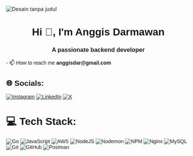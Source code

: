 ![Desain tanpa judul](https://github.com/user-attachments/assets/d6ee19a0-6c1b-4fcd-b6e8-70c1bd3722c5)


<!-- Nunito font applied via HTML -->
<link href="https://fonts.googleapis.com/css2?family=Nunito:wght@400;600&display=swap" rel="stylesheet">

<div align="center" style="font-family: 'Nunito', sans-serif;">
  <h1>Hi 👋, I'm Anggis Darmawan</h1>
  <h3>A passionate backend developer</h3>
</div>

<div style="font-family: 'Nunito', sans-serif;">
  <p>- 📫 How to reach me <strong>anggisdar@gmail.com</strong></p>
  
  
## 🌐 Socials:
[![Instagram](https://img.shields.io/badge/Instagram-%23E4405F.svg?logo=Instagram&logoColor=white)](https://instagram.com/anggis_da) [![LinkedIn](https://img.shields.io/badge/LinkedIn-%230077B5.svg?logo=linkedin&logoColor=white)](https://linkedin.com/in/anggis-darmawan-ba36b9253) [![X](https://img.shields.io/badge/X-black.svg?logo=X&logoColor=white)](https://x.com/anggisdarmawan3) 

# 💻 Tech Stack:
![Go](https://img.shields.io/badge/go-%2300ADD8.svg?style=plastic&logo=go&logoColor=white) ![JavaScript](https://img.shields.io/badge/javascript-%23323330.svg?style=plastic&logo=javascript&logoColor=%23F7DF1E) ![AWS](https://img.shields.io/badge/AWS-%23FF9900.svg?style=plastic&logo=amazon-aws&logoColor=white) ![NodeJS](https://img.shields.io/badge/node.js-6DA55F?style=plastic&logo=node.js&logoColor=white) ![Nodemon](https://img.shields.io/badge/NODEMON-%23323330.svg?style=plastic&logo=nodemon&logoColor=%BBDEAD) ![NPM](https://img.shields.io/badge/NPM-%23CB3837.svg?style=plastic&logo=npm&logoColor=white) ![Nginx](https://img.shields.io/badge/nginx-%23009639.svg?style=plastic&logo=nginx&logoColor=white) ![MySQL](https://img.shields.io/badge/mysql-4479A1.svg?style=plastic&logo=mysql&logoColor=white) ![Git](https://img.shields.io/badge/git-%23F05033.svg?style=plastic&logo=git&logoColor=white) ![GitHub](https://img.shields.io/badge/github-%23121011.svg?style=plastic&logo=github&logoColor=white)
![Postman](https://img.shields.io/badge/Postman-FF6C37?style=plastic&logo=postman&logoColor=white)




<!-- Proudly created with GPRM ( https://gprm.itsvg.in ) -->
